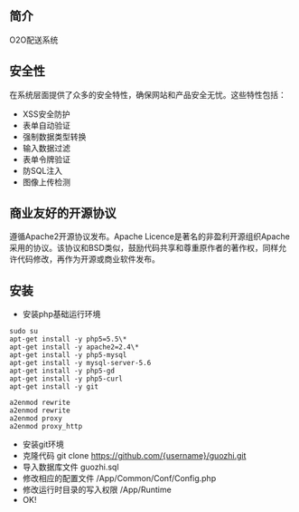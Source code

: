 ﻿## 简介

O2O配送系统

## 安全性

在系统层面提供了众多的安全特性，确保网站和产品安全无忧。这些特性包括：

*  XSS安全防护
*  表单自动验证
*  强制数据类型转换
*  输入数据过滤
*  表单令牌验证
*  防SQL注入
*  图像上传检测

## 商业友好的开源协议

遵循Apache2开源协议发布。Apache Licence是著名的非盈利开源组织Apache采用的协议。该协议和BSD类似，鼓励代码共享和尊重原作者的著作权，同样允许代码修改，再作为开源或商业软件发布。

## 安装
 * 安装php基础运行环境
```
sudo su
apt-get install -y php5=5.5\*
apt-get install -y apache2=2.4\*
apt-get install -y php5-mysql
apt-get install -y mysql-server-5.6
apt-get install -y php5-gd
apt-get install -y php5-curl
apt-get install -y git

a2enmod rewrite
a2enmod rewrite
a2enmod proxy
a2enmod proxy_http
```
 * 安装git环境
 * 克隆代码 git clone https://github.com/{username}/guozhi.git
 * 导入数据库文件 guozhi.sql
 * 修改相应的配置文件 /App/Common/Conf/Config.php
 * 修改运行时目录的写入权限 /App/Runtime
 * OK!
